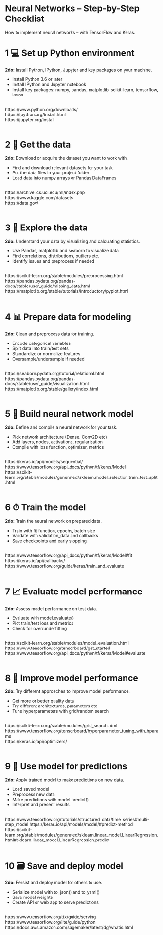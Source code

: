 # Neural Networks – Step-by-Step Checklist 
How to implement neural networks – with TensorFlow and Keras.

# **1** 💻 **Set up Python environment**  
**2do:** Install Python, IPython, Jupyter and key packages on your machine.
- Install Python 3.6 or later 
- Install IPython and Jupyter notebook
- Install key packages: numpy, pandas, matplotlib, scikit-learn, tensorflow, keras
<br>
https://www.python.org/downloads/
<br>
https://ipython.org/install.html
<br>
https://jupyter.org/install

<br>
<br>

# **2** 📁 **Get the data**
**2do:** Download or acquire the dataset you want to work with.
- Find and download relevant datasets for your task
- Put the data files in your project folder
- Load data into numpy arrays or Pandas DataFrames
<br>
https://archive.ics.uci.edu/ml/index.php
<br>
https://www.kaggle.com/datasets
<br>
https://data.gov/

<br>
<br>

# **3** 🔎 **Explore the data**  
**2do:** Understand your data by visualizing and calculating statistics.
- Use Pandas, matplotlib and seaborn to visualize data
- Find correlations, distributions, outliers etc. 
- Identify issues and preprocess if needed
<br>
https://scikit-learn.org/stable/modules/preprocessing.html
<br>
https://pandas.pydata.org/pandas-docs/stable/user_guide/missing_data.html
<br>
https://matplotlib.org/stable/tutorials/introductory/pyplot.html

<br>
<br>

# **4** 📊 **Prepare data for modeling**   
**2do:** Clean and preprocess data for training.
- Encode categorical variables 
- Split data into train/test sets
- Standardize or normalize features
- Oversample/undersample if needed
<br>
https://seaborn.pydata.org/tutorial/relational.html
<br>
https://pandas.pydata.org/pandas-docs/stable/user_guide/visualization.html
<br>
https://matplotlib.org/stable/gallery/index.html

<br>
<br>

# **5** 🧠 **Build neural network model**
**2do:** Define and compile a neural network for your task.
- Pick network architecture (Dense, Conv2D etc)
- Add layers, nodes, activations, regularization
- Compile with loss function, optimizer, metrics
<br>
https://keras.io/api/models/sequential/
<br>
https://www.tensorflow.org/api_docs/python/tf/keras/Model
<br>
https://scikit-learn.org/stable/modules/generated/sklearn.model_selection.train_test_split.html

<br>
<br>

# **6** ⏱ **Train the model**  
**2do:** Train the neural network on prepared data.
- Train with fit function, epochs, batch size
- Validate with validation_data and callbacks
- Save checkpoints and early stopping 
<br>
https://www.tensorflow.org/api_docs/python/tf/keras/Model#fit
<br>
https://keras.io/api/callbacks/
<br>
https://www.tensorflow.org/guide/keras/train_and_evaluate

<br>
<br>

# **7** 📈 **Evaluate model performance**
**2do:** Assess model performance on test data.
- Evaluate with model.evaluate()
- Plot train/test loss and metrics 
- Check for over/underfitting
<br>
https://scikit-learn.org/stable/modules/model_evaluation.html
<br>
https://www.tensorflow.org/tensorboard/get_started
<br>
https://www.tensorflow.org/api_docs/python/tf/keras/Model#evaluate

<br>
<br>

# **8** 🌱 **Improve model performance**   
**2do:** Try different approaches to improve model performance.
- Get more or better quality data
- Try different architectures, parameters etc
- Tune hyperparameters with grid/random search
<br>
https://scikit-learn.org/stable/modules/grid_search.html
<br>
https://www.tensorflow.org/tensorboard/hyperparameter_tuning_with_hparams
<br>
https://keras.io/api/optimizers/

<br>
<br>

# **9** 🚀 **Use model for predictions**
**2do:** Apply trained model to make predictions on new data.  
- Load saved model
- Preprocess new data 
- Make predictions with model.predict()
- Interpret and present results
<br>
https://www.tensorflow.org/tutorials/structured_data/time_series#multi-step_model
https://keras.io/api/models/model/#predict-method
https://scikit-learn.org/stable/modules/generated/sklearn.linear_model.LinearRegression.html#sklearn.linear_model.LinearRegression.predict

<br>
<br>

# **10** 🗃️ **Save and deploy model**   
**2do:** Persist and deploy model for others to use.
- Serialize model with to_json() and to_yaml()
- Save model weights
- Create API or web app to serve predictions
<br>
https://www.tensorflow.org/tfx/guide/serving
<br>
https://www.tensorflow.org/lite/guide/python
<br>
https://docs.aws.amazon.com/sagemaker/latest/dg/whatis.html
<br>
